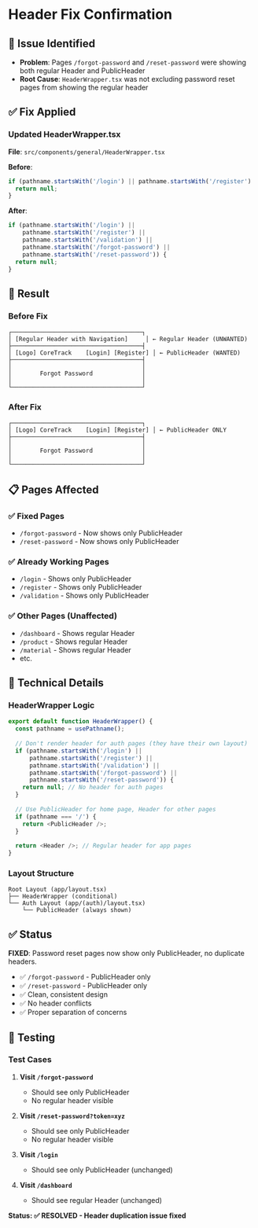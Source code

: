 # Header Fix Confirmation

## 🐛 Issue Identified
- **Problem**: Pages `/forgot-password` and `/reset-password` were showing both regular Header and PublicHeader
- **Root Cause**: `HeaderWrapper.tsx` was not excluding password reset pages from showing the regular header

## ✅ Fix Applied

### Updated HeaderWrapper.tsx
**File**: `src/components/general/HeaderWrapper.tsx`

**Before**:
```typescript
if (pathname.startsWith('/login') || pathname.startsWith('/register') || pathname.startsWith('/validation')) {
  return null;
}
```

**After**:
```typescript
if (pathname.startsWith('/login') || 
    pathname.startsWith('/register') || 
    pathname.startsWith('/validation') ||
    pathname.startsWith('/forgot-password') ||
    pathname.startsWith('/reset-password')) {
  return null;
}
```

## 🎯 Result

### Before Fix
```
┌─────────────────────────────────────┐
│ [Regular Header with Navigation]     │ ← Regular Header (UNWANTED)
├─────────────────────────────────────┤
│ [Logo] CoreTrack    [Login] [Register] │ ← PublicHeader (WANTED)
├─────────────────────────────────────┤
│                                     │
│        Forgot Password              │
│                                     │
└─────────────────────────────────────┘
```

### After Fix
```
┌─────────────────────────────────────┐
│ [Logo] CoreTrack    [Login] [Register] │ ← PublicHeader ONLY
├─────────────────────────────────────┤
│                                     │
│        Forgot Password              │
│                                     │
└─────────────────────────────────────┘
```

## 📋 Pages Affected

### ✅ Fixed Pages
- `/forgot-password` - Now shows only PublicHeader
- `/reset-password` - Now shows only PublicHeader

### ✅ Already Working Pages
- `/login` - Shows only PublicHeader
- `/register` - Shows only PublicHeader
- `/validation` - Shows only PublicHeader

### ✅ Other Pages (Unaffected)
- `/dashboard` - Shows regular Header
- `/product` - Shows regular Header
- `/material` - Shows regular Header
- etc.

## 🔧 Technical Details

### HeaderWrapper Logic
```typescript
export default function HeaderWrapper() {
  const pathname = usePathname();
  
  // Don't render header for auth pages (they have their own layout)
  if (pathname.startsWith('/login') || 
      pathname.startsWith('/register') || 
      pathname.startsWith('/validation') ||
      pathname.startsWith('/forgot-password') ||
      pathname.startsWith('/reset-password')) {
    return null; // No header for auth pages
  }
  
  // Use PublicHeader for home page, Header for other pages
  if (pathname === '/') {
    return <PublicHeader />;
  }
  
  return <Header />; // Regular header for app pages
}
```

### Layout Structure
```
Root Layout (app/layout.tsx)
├── HeaderWrapper (conditional)
└── Auth Layout (app/(auth)/layout.tsx)
    └── PublicHeader (always shown)
```

## ✅ Status

**FIXED**: Password reset pages now show only PublicHeader, no duplicate headers.

- ✅ `/forgot-password` - PublicHeader only
- ✅ `/reset-password` - PublicHeader only
- ✅ Clean, consistent design
- ✅ No header conflicts
- ✅ Proper separation of concerns

## 🧪 Testing

### Test Cases
1. **Visit `/forgot-password`**
   - Should see only PublicHeader
   - No regular header visible
   
2. **Visit `/reset-password?token=xyz`**
   - Should see only PublicHeader
   - No regular header visible
   
3. **Visit `/login`**
   - Should see only PublicHeader (unchanged)
   
4. **Visit `/dashboard`**
   - Should see regular Header (unchanged)

**Status: ✅ RESOLVED - Header duplication issue fixed**
